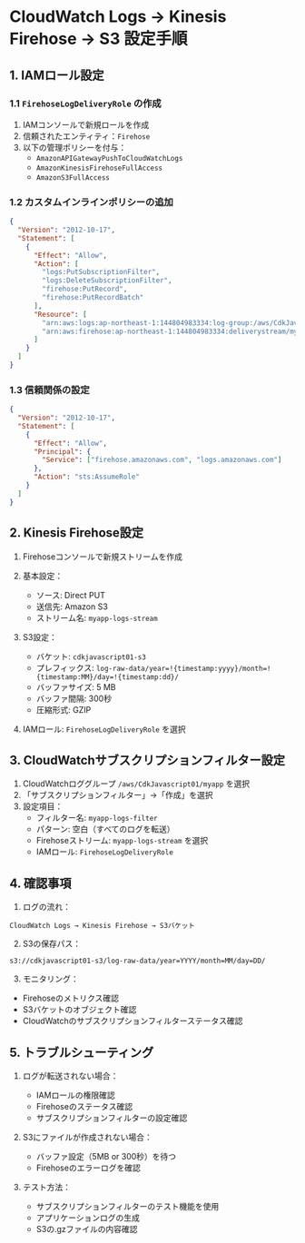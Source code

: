 # CloudWatch Logs → Kinesis Firehose → S3 設定手順

## 1. IAMロール設定

### 1.1 `FirehoseLogDeliveryRole` の作成
1. IAMコンソールで新規ロールを作成
2. 信頼されたエンティティ：`Firehose`
3. 以下の管理ポリシーを付与：
   - `AmazonAPIGatewayPushToCloudWatchLogs`
   - `AmazonKinesisFirehoseFullAccess`
   - `AmazonS3FullAccess`

### 1.2 カスタムインラインポリシーの追加
```json
{
  "Version": "2012-10-17",
  "Statement": [
    {
      "Effect": "Allow",
      "Action": [
        "logs:PutSubscriptionFilter",
        "logs:DeleteSubscriptionFilter",
        "firehose:PutRecord",
        "firehose:PutRecordBatch"
      ],
      "Resource": [
        "arn:aws:logs:ap-northeast-1:144804983334:log-group:/aws/CdkJavascript01/myapp:*",
        "arn:aws:firehose:ap-northeast-1:144804983334:deliverystream/myapp-logs-stream"
      ]
    }
  ]
}
```

### 1.3 信頼関係の設定
```json
{
  "Version": "2012-10-17",
  "Statement": [
    {
      "Effect": "Allow",
      "Principal": {
        "Service": ["firehose.amazonaws.com", "logs.amazonaws.com"]
      },
      "Action": "sts:AssumeRole"
    }
  ]
}
```

## 2. Kinesis Firehose設定

1. Firehoseコンソールで新規ストリームを作成
2. 基本設定：
   - ソース: Direct PUT
   - 送信先: Amazon S3
   - ストリーム名: `myapp-logs-stream`

3. S3設定：
   - バケット: `cdkjavascript01-s3`
   - プレフィックス: `log-raw-data/year=!{timestamp:yyyy}/month=!{timestamp:MM}/day=!{timestamp:dd}/`
   - バッファサイズ: 5 MB
   - バッファ間隔: 300秒
   - 圧縮形式: GZIP

4. IAMロール: `FirehoseLogDeliveryRole` を選択

## 3. CloudWatchサブスクリプションフィルター設定

1. CloudWatchロググループ `/aws/CdkJavascript01/myapp` を選択
2. 「サブスクリプションフィルター」→「作成」を選択
3. 設定項目：
   - フィルター名: `myapp-logs-filter`
   - パターン: 空白（すべてのログを転送）
   - Firehoseストリーム: `myapp-logs-stream` を選択
   - IAMロール: `FirehoseLogDeliveryRole`

## 4. 確認事項

1. ログの流れ：
```
CloudWatch Logs → Kinesis Firehose → S3バケット
```

2. S3の保存パス：
```
s3://cdkjavascript01-s3/log-raw-data/year=YYYY/month=MM/day=DD/
```

3. モニタリング：
- Firehoseのメトリクス確認
- S3バケットのオブジェクト確認
- CloudWatchのサブスクリプションフィルターステータス確認

## 5. トラブルシューティング

1. ログが転送されない場合：
   - IAMロールの権限確認
   - Firehoseのステータス確認
   - サブスクリプションフィルターの設定確認

2. S3にファイルが作成されない場合：
   - バッファ設定（5MB or 300秒）を待つ
   - Firehoseのエラーログを確認

3. テスト方法：
   - サブスクリプションフィルターのテスト機能を使用
   - アプリケーションログの生成
   - S3の.gzファイルの内容確認
